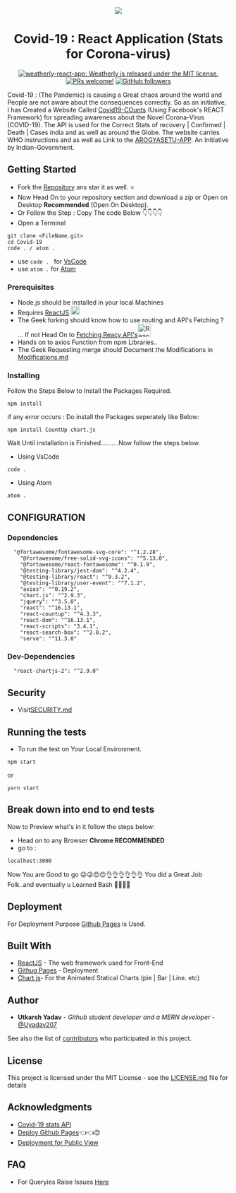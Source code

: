 <p align="center">
  <a>
        <img src="https://img.icons8.com/nolan/96/coronavirus.png"/>
  </a>
</p>
<h1 align="center">
  Covid-19 :  React Application (Stats for Corona-virus)
</h1>

<p align="center">
  <a href="https://github.com/Uyadav207/Covid-19/blob/gh-pages/LICENSE.md">
   <img src="https://img.shields.io/badge/license-MIT-blue.svg" alt="weatherly-react-app: Weatherly is released under the MIT license." />
   </a>
 <a href="https://github.com/Uyadav207/Covid-19/pulls"><img src="https://img.shields.io/badge/PRs-welcome-brightgreen.svg" alt="PRs welcome!" /></a>
  <a href="https://github.com/Uyadav207"><img alt="GitHub followers" src="https://img.shields.io/github/followers/Uyadav207?label=Follow&style=social"></a>
    
</p>


Covid-19 : (The Pandemic) is causing a Great chaos around the world and People are not aware about the consequences correctly. So as an initiative, I has Created a Website Called [Covid19-COunts](https://covid19-counts.netlify.app) (Using Facebook's REACT Framework) for spreading awareness about the Novel Corona-Virus (COVID-19). The API is used for the Correct Stats of recovery | Confirmed | Death | Cases
india and as well as around the Globe. The website carries WHO instructions and as well as Link to the [AROGYASETU-APP](https://www.mygov.in/aarogya-setu-app/). An Initiative by Indian-Government.

## Getting Started

* Fork the [Repository](https://github.com/Uyadav207/Covid-19) ans star it as well. ⭐
* Now Head On to your repository section and download a zip or Open on Desktop **Recommended** (Open On Desktop).
* Or Follow the Step : Copy The code Below 👇👇👇👇
 * Open a Terminal
```
git clone <FileName.git>
cd Covid-19
code . / atom .
```
* use `code . ` for [VsCode](https://code.visualstudio.com/)
* use `atom .` for [Atom](https://atom.io/)

### Prerequisites

* Node.js should be installed in your local Machines
* Requires [ReactJS](https://reactjs.org/) <img src="https://img.icons8.com/color/144/000000/react-native.png" alt="Reactjs" width="20px">
* The Geek forking should know how to use routing and API's Fetching ? ... If not Head On to [Fetching Reacy API's](https://www.youtube.com/watch?v=T3Px88x_PsA)<img src="https://img.icons8.com/color/144/000000/react-native.png" alt="Reactjs" width="30px">
* Hands on to axios Function from npm Libraries..
* The Geek Requesting merge should Document the Modifications in [Modifications.md](MODIFICATION.md)

### Installing

Follow the Steps Below to Install the Packages Required.

```
npm install 
```
if any error occurs : Do install the Packages seperately like Below:

```
npm install CountUp chart.js
```
Wait Until installation is Finished..........Now follow the steps below.

* Using VsCode
```
code .
```

* Using Atom
```
atom .
```

   
CONFIGURATION
-------------
### Dependencies

```
  "@fortawesome/fontawesome-svg-core": "^1.2.28",
    "@fortawesome/free-solid-svg-icons": "^5.13.0",
    "@fortawesome/react-fontawesome": "^0.1.9",
    "@testing-library/jest-dom": "^4.2.4",
    "@testing-library/react": "^9.3.2",
    "@testing-library/user-event": "^7.1.2",
    "axios": "^0.19.2",
    "chart.js": "^2.9.3",
    "jquery": "^3.5.0",
    "react": "^16.13.1",
    "react-countup": "^4.3.3",
    "react-dom": "^16.13.1",
    "react-scripts": "3.4.1",
    "react-search-box": "^2.0.2",
    "serve": "^11.3.0"
```
### Dev-Dependencies

```
  "react-chartjs-2": "^2.9.0"
```

Security
---------

- Visit[SECURITY.md](https://github.com/Uyadav207/Amigos/blob/master/SECURITY.md)


## Running the tests

* To run the test on Your Local Environment.
```
npm start
```
or
```
yarn start
```

## Break down into end to end tests

Now to Preview what's in it follow the steps below:
* Head on to any Browser **Chrome RECOMMENDED**
 * go to :
 ```
 localhost:3000  
```
Now You are Good to go 😜😜😍😍👌👌👌👌👌👌 You did a Great Job Folk..and eventually u Learned Bash 👨‍💻👨‍💻


## Deployment

For Deployment Purpose [Github Pages](https://pages.github.com/) is Used. 

## Built With

* [ReactJS](https://reactjs.org/) - The web framework used for Front-End
* [Githug Pages](https://pages.github.com/) - Deployment
* [Chart.js](https://www.chartjs.org/)- For the Animated Statical Charts (pie | Bar | Line. etc)

## Author

* **Utkarsh Yadav** - *Github student developer and a MERN developer* - [@Uyadav207](https://github.com/Uyadav207)

See also the list of [contributors](https://github.com/your/project/contributors) who participated in this project.

## License

This project is licensed under the MIT License - see the [LICENSE.md](LICENSE.md) file for details

## Acknowledgments

* [Covid-19 stats API](https://api.covid19api.com/summary)
* [Deploy Github Pages](https://www.youtube.com/watch?v=F8s4Ng-re0E)👈👈😍
* [Deployment for Public View](herokuapp)

FAQ
---

- For Queryies Raise Issues [Here](https://github.com/Uyadav207/Covid-19-Stats/issues)
   
